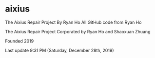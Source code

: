 # aixius
 The Aixius Repair Project
 By Ryan Ho 
 All GitHub code from Ryan Ho
 
 The Aixius Repair Project
 Corporated by Ryan Ho and Shaoxuan Zhuang
 
 Founded 2019
 
 Last update 9:31 PM (Saturday, December 28th, 2019)

